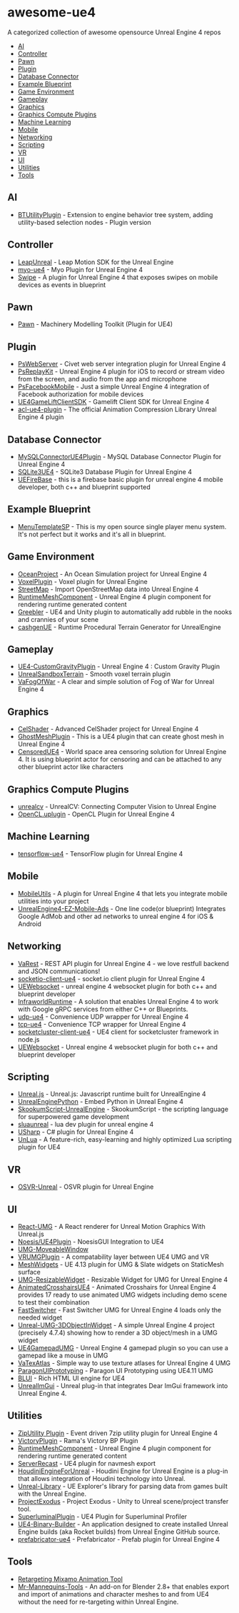 # awesome-ue4
A categorized collection of awesome opensource Unreal Engine 4 repos

- [AI](#ai)
- [Controller](#controller)
- [Pawn](#pawn)
- [Plugin](#plugin)
- [Database Connector](#database-connector)
- [Example Blueprint](#example-blueprint)
- [Game Environment](#game-environment)
- [Gameplay](#gameplay)
- [Graphics](#graphics)
- [Graphics Compute Plugins](#graphics-compute-plugins)
- [Machine Learning](#machine-learning)
- [Mobile](#mobile)
- [Networking](#networking)
- [Scripting](#scripting)
- [VR](#vr)
- [UI](#ui)
- [Utilities](#utilities)
- [Tools](#tools)

## AI
* [BTUtilityPlugin](https://github.com/kamrann/BTUtilityPlugin) - Extension to engine behavior tree system, adding utility-based selection nodes - Plugin version

## Controller
* [LeapUnreal](https://github.com/leapmotion/leapunreal) - Leap Motion SDK for the Unreal Engine
* [myo-ue4](https://github.com/getnamo/myo-ue4) - Myo Plugin for Unreal Engine 4
* [Swipe](https://github.com/getsetgames/Swipe) - A plugin for Unreal Engine 4 that exposes swipes on mobile devices as events in blueprint

## Pawn
* [Pawn](https://github.com/BoredEngineer/MMT_Plugin) - Machinery Modelling Toolkit (Plugin for UE4)

## Plugin
* [PsWebServer](https://github.com/PushkinStudio/PsWebServer) - Civet web server integration plugin for Unreal Engine 4
* [PsReplayKit](https://github.com/PushkinStudio/PsReplayKit) - Unreal Engine 4 plugin for iOS to record or stream video from the screen, and audio from the app and microphone
* [PsFacebookMobile](https://github.com/PushkinStudio/PsFacebookMobile) - Just a simple Unreal Engine 4 integration of Facebook authorization for mobile devices
* [UE4GameLiftClientSDK](https://github.com/YetiTech-Studios/UE4GameLiftClientSDK) - Gamelift Client SDK for Unreal Engine 4
* [acl-ue4-plugin](https://github.com/nfrechette/acl-ue4-plugin) - The official Animation Compression Library Unreal Engine 4 plugin

## Database Connector
* [MySQLConnectorUE4Plugin](https://github.com/KhArtNJava/MySQLConnectorUE4Plugin) - MySQL Database Connector Plugin for Unreal Engine 4
* [SQLite3UE4](https://github.com/KhArtNJava/SQLite3UE4) - SQLite3 Database Plugin for Unreal Engine 4
* [UEFireBase](https://github.com/feixuwu/UEFireBase) - this is a firebase basic plugin for unreal engine 4 mobile developer, both c++ and blueprint supported

## Example Blueprint
* [MenuTemplateSP](https://github.com/deathclonic/MenuTemplateSP) - This is my open source single player menu system. It's not perfect but it works and it's all in blueprint.

## Game Environment
* [OceanProject](https://github.com/UE4-OceanProject/OceanProject) - An Ocean Simulation project for Unreal Engine 4
* [VoxelPlugin](https://github.com/Phyronnaz/VoxelPlugin) - Voxel plugin for Unreal Engine
* [StreetMap](https://github.com/ue4plugins/StreetMap) - Import OpenStreetMap data into Unreal Engine 4
* [RuntimeMeshComponent](https://github.com/Koderz/RuntimeMeshComponent) - Unreal Engine 4 plugin component for rendering runtime generated content
* [Greebler](https://github.com/alexismorin/Greebler) - UE4 and Unity plugin to automatically add rubble in the nooks and crannies of your scene
* [cashgenUE](https://github.com/midgen/cashgenUE) - Runtime Procedural Terrain Generator for UnrealEngine

## Gameplay
* [UE4-CustomGravityPlugin](https://github.com/mhousse1247/UE4-CustomGravityPlugin) - Unreal Engine 4 : Custom Gravity Plugin
* [UnrealSandboxTerrain](https://github.com/bw2012/UnrealSandboxTerrain) - Smooth voxel terrain plugin
* [VaFogOfWar](https://github.com/ufna/VaFogOfWar) - A clear and simple solution of Fog of War for Unreal Engine 4

## Graphics
* [CelShader](https://github.com/antidamage/CelShader) - Advanced CelShader project for Unreal Engine 4
* [GhostMeshPlugin](https://github.com/NoahZuo/GhostMeshPlugin) - This is a UE4 plugin that can create ghost mesh in Unreal Engine 4
* [CensoredUE4](https://github.com/BitReign/CensoredUE4) - World space area censoring solution for Unreal Engine 4. It is using blueprint actor for censoring and can be attached to any other blueprint actor like characters

## Graphics Compute Plugins
* [unrealcv](https://github.com/unrealcv/unrealcv) - UnrealCV: Connecting Computer Vision to Unreal Engine
* [OpenCL.uplugin](https://github.com/kwonoh/OpenCL.uplugin) - OpenCL Plugin for Unreal Engine 4

## Machine Learning
* [tensorflow-ue4](https://github.com/getnamo/tensorflow-ue4) - TensorFlow plugin for Unreal Engine 4

## Mobile
* [MobileUtils](https://github.com/gameDNAstudio/MobileUtils) - A plugin for Unreal Engine 4 that lets you integrate mobile utilities into your project
* [UnrealEngine4-EZ-Mobile-Ads](https://github.com/feixuwu/UnrealEngine4-EZ-Mobile-Ads) - One line code(or blueprint) Integrates Google AdMob and other ad networks to unreal engine 4 for iOS & Android

## Networking
* [VaRest](https://github.com/ufna/VaRest) - REST API plugin for Unreal Engine 4 - we love restfull backend and JSON communications!
* [socketio-client-ue4](https://github.com/getnamo/socketio-client-ue4) - socket.io client plugin for Unreal Engine 4
* [UEWebsocket](https://github.com/feixuwu/UEWebsocket) - unreal engine 4 websocket plugin for both c++ and blueprint developer
* [InfraworldRuntime](https://github.com/vizor-games/InfraworldRuntime) - A solution that enables Unreal Engine 4 to work with Google gRPC services from either C++ or Blueprints.
* [udp-ue4](https://github.com/getnamo/udp-ue4) - Convenience UDP wrapper for Unreal Engine 4
* [tcp-ue4](https://github.com/getnamo/tcp-ue4) - Convenience TCP wrapper for Unreal Engine 4
* [socketcluster-client-ue4](https://github.com/ziicreater/socketcluster-client-ue4) - UE4 client for socketcluster framework in node.js
* [UEWebsocket](https://github.com/feixuwu/UEWebsocket) - Unreal engine 4 websocket plugin for both c++ and blueprint developer

## Scripting
* [Unreal.js](https://github.com/ncsoft/Unreal.js) - Unreal.js: Javascript runtime built for UnrealEngine 4
* [UnrealEnginePython](https://github.com/20tab/UnrealEnginePython) - Embed Python in Unreal Engine 4
* [SkookumScript-UnrealEngine](https://github.com/AgogLabs/SkookumScript-UnrealEngine) - SkookumScript - the scripting language for superpowered game development
* [sluaunreal](https://github.com/Tencent/sluaunreal) - lua dev plugin for unreal engine 4
* [USharp](https://github.com/pixeltris/USharp) - C# plugin for Unreal Engine 4
* [UnLua](https://github.com/Tencent/UnLua) - A feature-rich, easy-learning and highly optimized Lua scripting plugin for UE4

## VR
* [OSVR-Unreal](https://github.com/OSVR/OSVR-Unreal) - OSVR plugin for Unreal Engine

## UI
* [React-UMG](https://github.com/ncsoft/React-UMG) - A React renderer for Unreal Motion Graphics With Unreal.js
* [Noesis/UE4Plugin](https://github.com/Noesis/UE4Plugin) - NoesisGUI Integration to UE4
* [UMG-MoveableWindow](https://github.com/insthync/UMG-MoveableWindow)
* [VRUMGPlugin](https://github.com/mitchemmc/VRUMGPlugin) - A compatability layer between UE4 UMG and VR
* [MeshWidgets](https://github.com/skeskinen/MeshWidgets) - UE 4.13 plugin for UMG & Slate widgets on StaticMesh surface
* [UMG-ResizableWidget](https://github.com/MWadstein/UMG-ResizableWidget) - Resizable Widget for UMG for Unreal Engine 4
* [AnimatedCrosshairsUE4](https://github.com/BitReign/AnimatedCrosshairsUE4) - Animated Crosshairs for Unreal Engine 4 provides 17 ready to use animated UMG widgets including demo scene to test their combination
* [FastSwitcher](https://github.com/gameDNAstudio/FastSwitcher) - Fast Switcher UMG for Unreal Engine 4 loads only the needed widget
* [Unreal-UMG-3DObjectInWidget](https://github.com/Tolc/Unreal-UMG-3DObjectInWidget) - A simple Unreal Engine 4 project (precisely 4.7.4) showing how to render a 3D object/mesh in a UMG widget
* [UE4GamepadUMG](https://github.com/EverNewJoy/UE4GamepadUMG) - Unreal Engine 4 gamepad plugin so you can use a gamepad like a mouse in UMG
* [VaTexAtlas](https://github.com/ufna/VaTexAtlas) - Simple way to use texture atlases for Unreal Engine 4 UMG
* [ParagonUIPrototyping](https://github.com/roman-dzieciol/ParagonUIPrototyping) - Paragon UI Prototyping using UE4.11 UMG
* [BLUI](https://github.com/AaronShea/BLUI) - Rich HTML UI engine for UE4
* [UnrealImGui](https://github.com/segross/UnrealImGui) - Unreal plug-in that integrates Dear ImGui framework into Unreal Engine 4.

## Utilities
* [ZipUtility Plugin](https://github.com/getnamo/ZipUtility-ue4) - Event driven 7zip utility plugin for Unreal Engine 4
* [VictoryPlugin](https://github.com/EverNewJoy/VictoryPlugin) - Rama's Victory BP Plugin
* [RuntimeMeshComponent](https://github.com/Koderz/RuntimeMeshComponent) - Unreal Engine 4 plugin component for rendering runtime generated content
* [ServerRecast](https://github.com/darkwere/ServerRecast) - UE4 plugin for navmesh export
* [HoudiniEngineForUnreal](https://github.com/sideeffects/HoudiniEngineForUnreal) - Houdini Engine for Unreal Engine is a plug-in that allows integration of Houdini technology into Unreal.
* [Unreal-Library](https://github.com/EliotVU/Unreal-Library) - UE Explorer's library for parsing data from games built with the Unreal Engine.
* [ProjectExodus](https://github.com/NegInfinity/ProjectExodus) - Project Exodus - Unity to Unreal scene/project transfer tool.
* [SuperluminalPlugin](https://github.com/kitelightning/SuperluminalPlugin) - UE4 Plugin for Superluminal Profiler
* [UE4-Binary-Builder](https://github.com/ryanjon2040/UE4-Binary-Builder) - An application designed to create installed Unreal Engine builds (aka Rocket builds) from Unreal Engine GitHub source.
* [prefabricator-ue4](https://github.com/coderespawn/prefabricator-ue4) - Prefabricator - Prefab plugin for Unreal Engine 4

## Tools
* [Retargeting Mixamo Animation Tool](http://terribilisstudio.fr/converter)
* [Mr-Mannequins-Tools](https://github.com/Jim-Kroovy/Mr-Mannequins-Tools) - An add-on for Blender 2.8+ that enables export and import of animations and character meshes to and from UE4 without the need for re-targeting within Unreal Engine.
